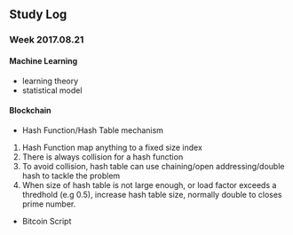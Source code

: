 ## Study Log

### Week 2017.08.21

#### Machine Learning

* learning theory
* statistical model

#### Blockchain

* Hash Function/Hash Table mechanism
1. Hash Function map anything to a fixed size index
2. There is always collision for a hash function
3. To avoid collision, hash table can use chaining/open addressing/double hash to tackle the problem
4. When size of hash table is not large enough, or load factor exceeds a thredhold (e.g 0.5), increase hash table size, normally double to closes prime number.

* Bitcoin Script

